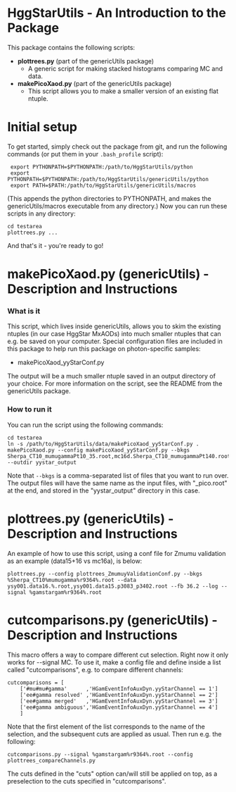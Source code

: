 HggStarUtils - An Introduction to the Package
================

This package contains the following scripts:

 - **plottrees.py** (part of the genericUtils package)
   - A generic script for making stacked histograms comparing MC and data.
 - **makePicoXaod.py** (part of the genericUtils package)
   - This script allows you to make a smaller version of an existing flat ntuple.

Initial setup
==================

To get started, simply check out the package from git, and run the following commands
(or put them in your `.bash_profile` script):

     export PYTHONPATH=$PYTHONPATH:/path/to/HggStarUtils/python
     export PYTHONPATH=$PYTHONPATH:/path/to/HggStarUtils/genericUtils/python
     export PATH=$PATH:/path/to/HggStarUtils/genericUtils/macros

(This appends the python directories to PYTHONPATH, and makes the genericUtils/macros executable from
any directory.) Now you can run these scripts in any directory:

    cd testarea
    plottrees.py ...

And that's it - you're ready to go!

**makePicoXaod.py** (genericUtils) - Description and Instructions
==================

### What is it

This script, which lives inside genericUtils,
allows you to skim the existing ntuples (in our case HggStar MxAODs)
into much smaller ntuples that can e.g. be saved on your computer. Special configuration files are
included in this package to help run this package on photon-specific samples:
 - makePicoXaod_yyStarConf.py

The output will be a much smaller ntuple saved in an output directory of your choice.
For more information on the script, see the README from the genericUtils package.

### How to run it

You can run the script using the following commands:

    cd testarea
    ln -s /path/to/HggStarUtils/data/makePicoXaod_yyStarConf.py .
    makePicoXaod.py --config makePicoXaod_yyStarConf.py --bkgs Sherpa_CT10_mumugammaPt10_35.root,mc16d.Sherpa_CT10_mumugammaPt140.root --outdir yystar_output
    
Note that `--bkgs` is a comma-separated list of files that you want to run over. The output
files will have the same name as the input files, with "_pico.root" at the end, and stored
in the "yystar_output" directory in this case.

**plottrees.py** (genericUtils) - Description and Instructions
==================

An example of how to use this script, using a conf file for Zmumu validation as an example (data15+16 vs mc16a), is below:

    plottrees.py --config plottrees_ZmumuyValidationConf.py --bkgs %Sherpa_CT10%mumugamma%r9364%.root --data ysy001.data16.%.root,ysy001.data15.p3083_p3402.root --fb 36.2 --log --signal %gamstargam%r9364%.root

**cutcomparisons.py** (genericUtils) - Description and Instructions
==================

This macro offers a way to compare different cut selection. Right now it only works for --signal MC.
To use it, make a config file and define inside a list called "cutcomparisons", e.g. to compare
different channels:

    cutcomparisons = [
        ['#mu#mu#gamma'      ,'HGamEventInfoAuxDyn.yyStarChannel == 1']
        ['ee#gamma resolved' ,'HGamEventInfoAuxDyn.yyStarChannel == 2']
        ['ee#gamma merged'   ,'HGamEventInfoAuxDyn.yyStarChannel == 3']
        ['ee#gamma ambiguous','HGamEventInfoAuxDyn.yyStarChannel == 4']
        ]

Note that the first element of the list corresponds to the name of the selection, and the subsequent
cuts are applied as usual.
Then run e.g. the following:

    cutcomparisons.py --signal %gamstargam%r9364%.root --config plottrees_compareChannels.py

The cuts defined in the "cuts" option can/will still be applied on top, as a preselection to the
cuts specified in "cutcomparisons".
